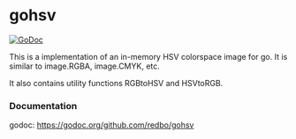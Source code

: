 gohsv
=============

[![GoDoc](https://godoc.org/github.com/redbo/gohsv?status.png)](https://godoc.org/github.com/redbo/gohsv)

This is a implementation of an in-memory HSV colorspace image for go.  It
is similar to image.RGBA, image.CMYK, etc.

It also contains utility functions RGBtoHSV and HSVtoRGB.

### Documentation

godoc: https://godoc.org/github.com/redbo/gohsv
